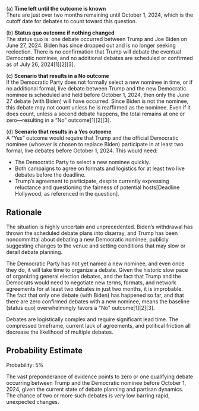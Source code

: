 (a) **Time left until the outcome is known**  
There are just over two months remaining until October 1, 2024, which is the cutoff date for debates to count toward this question.

(b) **Status quo outcome if nothing changed**  
The status quo is: one debate occurred between Trump and Joe Biden on June 27, 2024. Biden has since dropped out and is no longer seeking reelection. There is no confirmation that Trump will debate the eventual Democratic nominee, and no additional debates are scheduled or confirmed as of July 26, 2024[1][2][3].

(c) **Scenario that results in a No outcome**  
If the Democratic Party does not formally select a new nominee in time, or if no additional formal, live debate between Trump and the new Democratic nominee is scheduled and held before October 1, 2024, then only the June 27 debate (with Biden) will have occurred. Since Biden is not the nominee, this debate may not count unless he is reaffirmed as the nominee. Even if it does count, unless a second debate happens, the total remains at one or zero—resulting in a “No” outcome[1][2][3].

(d) **Scenario that results in a Yes outcome**  
A “Yes” outcome would require that Trump and the official Democratic nominee (whoever is chosen to replace Biden) participate in at least two formal, live debates before October 1, 2024. This would need:
- The Democratic Party to select a new nominee quickly.
- Both campaigns to agree on formats and logistics for at least two live debates before the deadline.
- Trump’s agreement to participate, despite currently expressing reluctance and questioning the fairness of potential hosts[Deadline Hollywood, as referenced in the question].

## Rationale

The situation is highly uncertain and unprecedented. Biden’s withdrawal has thrown the scheduled debate plans into disarray, and Trump has been noncommittal about debating a new Democratic nominee, publicly suggesting changes to the venue and setting conditions that may slow or derail debate planning.

The Democratic Party has not yet named a new nominee, and even once they do, it will take time to organize a debate. Given the historic slow pace of organizing general election debates, and the fact that Trump and the Democrats would need to negotiate new terms, formats, and network agreements for at least two debates in just two months, it is improbable. The fact that only one debate (with Biden) has happened so far, and that there are zero confirmed debates with a new nominee, means the baseline (status quo) overwhelmingly favors a "No" outcome[1][2][3].

Debates are logistically complex and require significant lead time. The compressed timeframe, current lack of agreements, and political friction all decrease the likelihood of multiple debates.

## Probability Estimate

Probability: 5% 

The vast preponderance of evidence points to zero or one qualifying debate occurring between Trump and the Democratic nominee before October 1, 2024, given the current state of debate planning and partisan dynamics. The chance of two or more such debates is very low barring rapid, unexpected changes.
